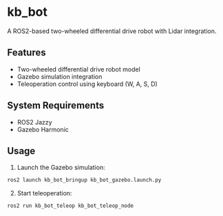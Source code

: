 # kb_bot

A ROS2-based two-wheeled differential drive robot with Lidar integration.

## Features
- Two-wheeled differential drive robot model
- Gazebo simulation integration
- Teleoperation control using keyboard (W, A, S, D)

## System Requirements
- ROS2 Jazzy
- Gazebo Harmonic

## Usage
1. Launch the Gazebo simulation:
```bash
ros2 launch kb_bot_bringup kb_bot_gazebo.launch.py
```

2. Start teleoperation:
```bash
ros2 run kb_bot_teleop kb_bot_teleop_node
```